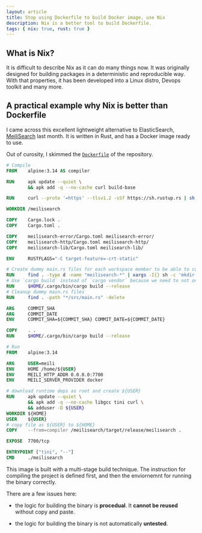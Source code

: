 ```yaml
---
layout: article
title: Stop using Dockerfile to build Docker image, use Nix
description: Nix is a better tool to build Dockerfile.
tags: { nix: true, rust: true }
---
```


## What is Nix?

It is difficult to describe Nix as it can do many things now. It was originally designed for building packages in a deterministic and reproducible way. With that properties, it has been developed into a Linux distro, Devops toolkit and many more.

## A practical example why Nix is better than Dockerfile

I came across this excellent lightweight alternative to ElasticSearch, [MeiliSearch](https://github.com/meilisearch/MeiliSearch) last month. It is written in Rust, and has a Docker image ready to use.

Out of curosity, I skimmed the [`Dockerfile`](https://github.com/meilisearch/MeiliSearch/blob/eb91f27b656d2f826e7a9c9343438bd16bbec255/Dockerfile) of the repository.

```Dockerfile
# Compile
FROM    alpine:3.14 AS compiler

RUN     apk update --quiet \
        && apk add -q --no-cache curl build-base

RUN     curl --proto '=https' --tlsv1.2 -sSf https://sh.rustup.rs | sh -s -- -y

WORKDIR /meilisearch

COPY    Cargo.lock .
COPY    Cargo.toml .

COPY    meilisearch-error/Cargo.toml meilisearch-error/
COPY    meilisearch-http/Cargo.toml meilisearch-http/
COPY    meilisearch-lib/Cargo.toml meilisearch-lib/

ENV     RUSTFLAGS="-C target-feature=-crt-static"

# Create dummy main.rs files for each workspace member to be able to compile all the dependencies
RUN     find . -type d -name "meilisearch-*" | xargs -I{} sh -c 'mkdir {}/src; echo "fn main() { }" > {}/src/main.rs;'
# Use `cargo build` instead of `cargo vendor` because we need to not only download but compile dependencies too
RUN     $HOME/.cargo/bin/cargo build --release
# Cleanup dummy main.rs files
RUN     find . -path "*/src/main.rs" -delete

ARG     COMMIT_SHA
ARG     COMMIT_DATE
ENV     COMMIT_SHA=${COMMIT_SHA} COMMIT_DATE=${COMMIT_DATE}

COPY    . .
RUN     $HOME/.cargo/bin/cargo build --release

# Run
FROM    alpine:3.14

ARG     USER=meili
ENV     HOME /home/${USER}
ENV     MEILI_HTTP_ADDR 0.0.0.0:7700
ENV     MEILI_SERVER_PROVIDER docker

# download runtime deps as root and create ${USER}
RUN     apk update --quiet \
        && apk add -q --no-cache libgcc tini curl \
        && adduser -D ${USER}
WORKDIR ${HOME}
USER    ${USER}
# copy file as ${USER} to ${HOME}
COPY    --from=compiler /meilisearch/target/release/meilisearch .

EXPOSE  7700/tcp

ENTRYPOINT ["tini", "--"]
CMD     ./meilisearch
```

This image is built with a multi-stage build technique. The instruction for compiling the project is defined first, and then the enviornemnt for running the binary correctly.

There are a few issues here:

- the logic for building the binary is **procedual**. It **cannot be reused** without copy and paste.

- the logic for building the binary is not automatically **untested**.
